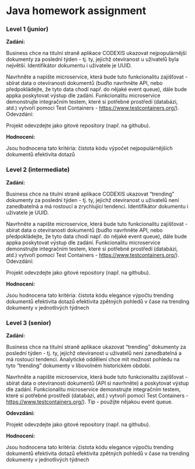 # Java homework assignment

### Level 1 (junior)

**Zadání:**

Business chce na titulní straně aplikace CODEXIS ukazovat nejpopulárnější dokumenty za poslední týden - tj. ty, jejichž otevíranost u uživatelů byla největší. Identifikátor dokumentu i uživatele je UUID.

Navrhněte a napište microservice, která bude tuto funkcionalitu zajišťovat - sbírat data o otevíranosti dokumentů (buďto navrhněte API, nebo předpokládejte, že tyto data chodí např. do nějaké event queue), dále bude appka poskytovat výstup dle zadání. Funkcionalitu microservice demonstrujte integračním testem, které si potřebné prostředí (databázi, atd.) vytvoří pomocí Test Containers - https://www.testcontainers.org/).
Odevzdání:

Projekt odevzdejte jako gitové repository (např. na githubu).

**Hodnocení:**

Jsou hodnocena tato kritéria:
čistota kódu
výpočet nejpopulárnějších dokumentů
efektivita dotazů


### Level 2 (intermediate)

**Zadání:**

Business chce na titulní straně aplikace CODEXIS ukazovat “trending” dokumenty za poslední týden - tj. ty, jejichž otevíranost u uživatelů není zanedbatelná a má rostoucí a zrychlující tendenci. Identifikátor dokumentu i uživatele je UUID.

Navrhněte a napište microservice, která bude tuto funkcionalitu zajišťovat - sbírat data o otevíranosti dokumentů (buďto navrhněte API, nebo předpokládejte, že tyto data chodí např. do nějaké event queue), dále bude appka poskytovat výstup dle zadání. Funkcionalitu microservice demonstrujte integračním testem, které si potřebné prostředí (databázi, atd.) vytvoří pomocí Test Containers - https://www.testcontainers.org/).
Odevzdání:

Projekt odevzdejte jako gitové repository (např. na githubu).

**Hodnocení:**

Jsou hodnocena tato kritéria:
čistota kódu
elegance výpočtu trending dokumentů
efektivita dotazů
efektivita zpětných pohledů v čase na trending dokumenty v jednotlivých týdnech




### Level 3 (senior)

**Zadání:**

Business chce na titulní straně aplikace ukazovat “trending” dokumenty za poslední týden - tj. ty, jejichž otevíranost u uživatelů není zanedbatelná a má rostoucí tendenci. Analytické oddělení chce mít možnost pohledu na tyto “trending” dokumenty v libovolném historickém období.


Navrhněte a napište microservice, která bude tuto funkcionalitu zajišťovat - sbírat data o otevíranosti dokumentů (API si navrhněte) a poskytovat výstup dle zadání. Funkcionalitu microservice demonstrujte integračním testem, které si potřebné prostředí (databázi, atd.) vytvoří pomocí Test Containers - https://www.testcontainers.org/).  Tip - použijte nějakou event queue.

**Odevzdání:**

Projekt odevzdejte jako gitové repository (např. na githubu).

**Hodnocení:**

Jsou hodnocena tato kritéria:
čistota kódu
elegance výpočtu trending dokumentů
efektivita dotazů
efektivita zpětných pohledů v čase na trending dokumenty v jednotlivých týdnech







